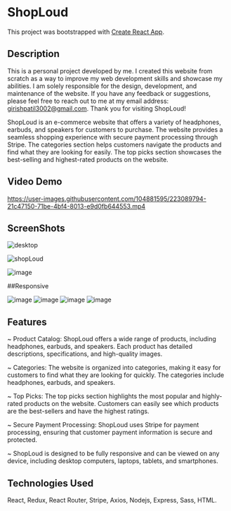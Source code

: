 # ShopLoud

This project was bootstrapped with [Create React App](https://github.com/facebook/create-react-app).

## Description

This is a personal project developed by me. I created this website from scratch as a way to improve my web development skills and showcase my abilities. I am solely responsible for the design, development, and maintenance of the website. If you have any feedback or suggestions, please feel free to reach out to me at my email address: girishpatil3002@gmail.com. Thank you for visiting ShopLoud!

ShopLoud is an e-commerce website that offers a variety of headphones, earbuds, and speakers for customers to purchase. The website provides a seamless shopping experience with secure payment processing through Stripe. The categories section helps customers navigate the products and find what they are looking for easily. The top picks section showcases the best-selling and highest-rated products on the website.

## Video Demo


https://user-images.githubusercontent.com/104881595/223089794-21c47150-71be-4bf4-8013-e9d0fb644553.mp4

## ScreenShots
![desktop](https://user-images.githubusercontent.com/104881595/223092703-7d2467fc-55e9-404b-9b97-8f2ae9ff976f.png)

![shopLoud](https://user-images.githubusercontent.com/104881595/223092726-0db4366f-b625-4399-81b5-54f4bfecc547.png)

![image](https://user-images.githubusercontent.com/104881595/223092856-e2606ccb-d4ec-49e2-9847-3263f5e76e0e.png)

##Responsive

![image](https://user-images.githubusercontent.com/104881595/223093138-ae41ba49-fe92-4733-b978-0432f6a53080.png)
![image](https://user-images.githubusercontent.com/104881595/223093230-7b62a75c-d427-4c25-85d8-8885968ce4e8.png)
![image](https://user-images.githubusercontent.com/104881595/223093395-ab07fa8c-e5f2-4699-95cf-2a27180d3a7e.png)
![image](https://user-images.githubusercontent.com/104881595/223093506-7b9896f5-bd9b-4a08-9b60-ced48cb18096.png)


## Features

~ Product Catalog: ShopLoud offers a wide range of products, including headphones, earbuds, and speakers. Each product has detailed descriptions, specifications, and high-quality images.

~ Categories: The website is organized into categories, making it easy for customers to find what they are looking for quickly. The categories include headphones, earbuds, and speakers.

~ Top Picks: The top picks section highlights the most popular and highly-rated products on the website. Customers can easily see which products are the best-sellers and have the highest ratings.

~ Secure Payment Processing: ShopLoud uses Stripe for payment processing, ensuring that customer payment information is secure and protected.

~ ShopLoud is designed to be fully responsive and can be viewed on any device, including desktop computers, laptops, tablets, and smartphones. 

## Technologies Used

React, Redux, React Router, Stripe, Axios, Nodejs, Express, Sass, HTML.
